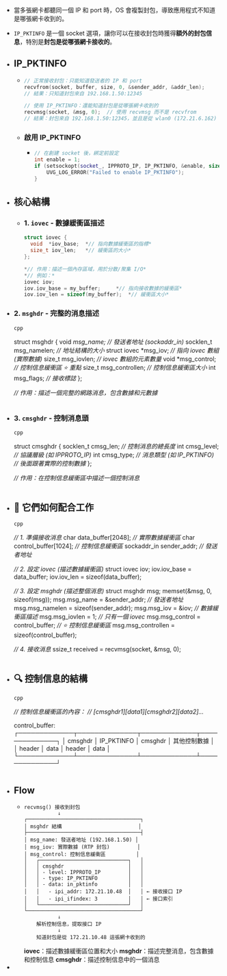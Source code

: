 - 當多張網卡都聽同一個 IP 和 port 時，OS 會複製封包，導致應用程式不知道是哪張網卡收到的。
- `IP_PKTINFO` 是一個 socket 選項，讓你可以在接收封包時獲得**額外的封包信息**，特別是**封包是從哪張網卡接收的**。
- ## IP_PKTINFO
	- ```cpp
	  // 正常接收封包：只能知道發送者的 IP 和 port
	  recvfrom(socket, buffer, size, 0, &sender_addr, &addr_len);
	  // 結果：只知道封包來自 192.168.1.50:12345
	  
	  // 使用 IP_PKTINFO：還能知道封包是從哪張網卡收到的
	  recvmsg(socket, &msg, 0);  // 使用 recvmsg 而不是 recvfrom
	  // 結果：封包來自 192.168.1.50:12345，並且是從 wlan0 (172.21.6.162) 接收的
	  ```
	- ### 啟用 IP_PKTINFO
		- ```cpp
		  // 在創建 socket 後，綁定前設定
		  int enable = 1;
		  if (setsockopt(socket_, IPPROTO_IP, IP_PKTINFO, &enable, sizeof(enable)) < 0) {
		      UVG_LOG_ERROR("Failed to enable IP_PKTINFO");
		  }
		  ```
- ## 核心結構
	- ### 1.  `iovec`  - 數據緩衝區描述
	  
	  ```cpp
	  struct iovec {
	    void  *iov_base;  *// 指向數據緩衝區的指標*
	    size_t iov_len;   *// 緩衝區的大小*
	  };
	  
	  *// 作用：描述一個內存區域，用於分散/聚集 I/O*
	  *// 例如：*
	  iovec iov;
	  iov.iov_base = my_buffer;     *// 指向接收數據的緩衝區*
	  iov.iov_len = sizeof(my_buffer);  *// 緩衝區大小*
	  ```
- ### 2.  `msghdr`  - 完整的消息描述
  
  ```
  cpp
  
  ```
  struct msghdr {
    void         *msg_name;       *// 發送者地址 (sockaddr_in*)*
    socklen_t     msg_namelen;    *// 地址結構的大小*
    struct iovec *msg_iov;        *// 指向 iovec 數組 (實際數據)*
    size_t        msg_iovlen;     *// iovec 數組的元素數量*
    void         *msg_control;    *// 控制信息緩衝區 ⭐ 重點*
    size_t        msg_controllen; *// 控制信息緩衝區大小*
    int           msg_flags;      *// 接收標誌*
  };
  
  *// 作用：描述一個完整的網路消息，包含數據和元數據*
  ```
  ```
- ### 3.  `cmsghdr`  - 控制消息頭
  
  ```
  cpp
  
  ```
  struct cmsghdr {
    socklen_t cmsg_len;    *// 控制消息的總長度*
    int       cmsg_level;  *// 協議層級 (如 IPPROTO_IP)*
    int       cmsg_type;   *// 消息類型 (如 IP_PKTINFO)*
    *// 後面跟著實際的控制數據*
  };
  
  *// 作用：在控制信息緩衝區中描述一個控制消息*
  ```
  ```
- ## 🧩 它們如何配合工作
  
  ```
  cpp
  
  ```
  *// 1. 準備接收消息*
  char data_buffer[2048];           *// 實際數據緩衝區*
  char control_buffer[1024];        *// 控制信息緩衝區*
  sockaddr_in sender_addr;          *// 發送者地址*
  
  *// 2. 設定 iovec (描述數據緩衝區)*
  struct iovec iov;
  iov.iov_base = data_buffer;
  iov.iov_len = sizeof(data_buffer);
  
  *// 3. 設定 msghdr (描述整個消息)*
  struct msghdr msg;
  memset(&msg, 0, sizeof(msg));
  msg.msg_name = &sender_addr;           *// 發送者地址*
  msg.msg_namelen = sizeof(sender_addr);
  msg.msg_iov = &iov;                    *// 數據緩衝區描述*
  msg.msg_iovlen = 1;                    *// 只有一個 iovec*
  msg.msg_control = control_buffer;       *// ⭐ 控制信息緩衝區*
  msg.msg_controllen = sizeof(control_buffer);
  
  *// 4. 接收消息*
  ssize_t received = recvmsg(socket, &msg, 0);
  ```
  ```
- ## 🔍 控制信息的結構
  
  ```
  cpp
  
  ```
  *// 控制信息緩衝區的內容：*
  *// [cmsghdr1][data1][cmsghdr2][data2]...*
  
  control_buffer:
  ┌─────────────┬──────────────┬─────────────┬──────────────┐
  │   cmsghdr   │  IP_PKTINFO  │   cmsghdr   │  其他控制數據 │
  │   header    │     data     │   header    │     data     │
  └─────────────┴──────────────┴─────────────┴──────────────┘
  ```
  ```
- ## Flow
	- ```
	  recvmsg() 接收到封包
	             ↓
	  ┌─────────────────────────────────────┐
	  │ msghdr 結構                         │
	  ├─────────────────────────────────────┤
	  │ msg_name: 發送者地址 (192.168.1.50) │
	  │ msg_iov: 實際數據 (RTP 封包)         │
	  │ msg_control: 控制信息緩衝區          │
	  │   ┌─────────────────────────────┐   │
	  │   │ cmsghdr                     │   │
	  │   │ - level: IPPROTO_IP         │   │
	  │   │ - type: IP_PKTINFO          │   │
	  │   │ - data: in_pktinfo          │   │
	  │   │   - ipi_addr: 172.21.10.48  │   │ ← 接收接口 IP
	  │   │   - ipi_ifindex: 3          │   │ ← 接口索引
	  │   └─────────────────────────────┘   │
	  └─────────────────────────────────────┘
	             ↓
	      解析控制信息，提取接口 IP
	             ↓
	      知道封包是從 172.21.10.48 這張網卡收到的
	  ```
	  **iovec**：描述數據緩衝區位置和大小
	  **msghdr**：描述完整消息，包含數據和控制信息
	  **cmsghdr**：描述控制信息中的一個消息
-